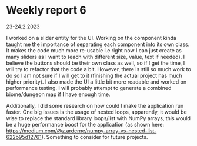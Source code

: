 # Weekly report 6

23-24.2.2023

I worked on a slider entity for the UI. Working on the component kinda taught me the importance of separating each component into its own class.
It makes the code much more re-usable i.e right now I can just create as many sliders as I want to (each with different size, value, text if needed).
I believe the buttons should be their own class as well, so if I get the time, I will try to refactor that the code a bit. However,
there is still so much work to do so I am not sure if I will get to it (finishing the actual project has much higher priority). I also made the UI a little bit
more readable and worked on performance testing. I will probably attempt to generate a combined biome/dungeon map if I have enough time.

Additionally, I did some research on how could I make the application run faster. One big issues is the usage of nested loops, apparently, it would be wise
to replace the standard library loops/list with NumPy arrays, this would be a huge performance boost for the application (as shown here: https://medium.com/@z.arderne/numpy-array-vs-nested-list-622b95d12761). Something to consider for future projects.
